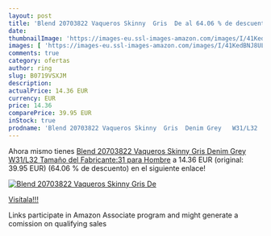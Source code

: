 ```yaml
---
layout: post
title: 'Blend 20703822 Vaqueros Skinny  Gris  De al 64.06 % de descuento'
date: 
thumbnailImage: 'https://images-eu.ssl-images-amazon.com/images/I/41KedBNJ8UL._SL200_.jpg'
images: [ 'https://images-eu.ssl-images-amazon.com/images/I/41KedBNJ8UL._SL200_.jpg' ]
comments: true
category: ofertas
author: ring
slug: B0719VSXJM
description:
actualPrice: 14.36 EUR
currency: EUR
price: 14.36
comparePrice: 39.95 EUR
inStock: true
prodname: 'Blend 20703822 Vaqueros Skinny  Gris  Denim Grey   W31/L32  Tamaño del Fabricante:31  para Hombre'
---
```


Ahora mismo tienes [Blend 20703822 Vaqueros Skinny  Gris  Denim Grey   W31/L32  Tamaño del Fabricante:31  para Hombre](https://www.amazon.es/dp/B0719VSXJM/?tag=tolees-21) a 14.36 EUR (original: 39.95 EUR) (64.06 %  de descuento) en el siguiente enlace!

[![Blend 20703822 Vaqueros Skinny  Gris  De](https://images-eu.ssl-images-amazon.com/images/I/41KedBNJ8UL._SL200_.jpg)](https://www.amazon.es/dp/B0719VSXJM/?tag=tolees-21)

[Visítala!!!](https://www.amazon.es/dp/B0719VSXJM/?tag=tolees-21)

Links participate in Amazon Associate program and might generate a comission on qualifying sales
